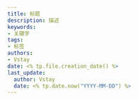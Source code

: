 ```yaml
---
title: 标题
description: 描述
keywords:
- 关键字
tags: 
- 标签
authors:
- Vstay
date: <% tp.file.creation_date() %>
last_update:
  author: Vstay
  date: <% tp.date.now("YYYY-MM-DD") %>
---
```



